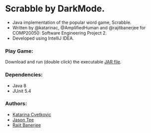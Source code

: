 # Scrabble by DarkMode.
* Java implementation of the popular word game, Scrabble. 
* Written by @katarinac, @AmplifiedHuman and @rajitbanerjee for COMP20050: Software Engineering Project 2.
* Developed using IntelliJ IDEA.

### Play Game:
Download and run (double click) the executable [JAR file](./out/artifacts/DarkMode/DarkMode.jar).

### Dependencies:
* Java 8
* JUnit 5.4

### Authors:
* [Katarina Cvetkovic](https://github.com/katarinac)
* [Jason Tee](https://github.com/AmplifiedHuman)
* [Rajit Banerjee](https://github.com/rajitbanerjee)
